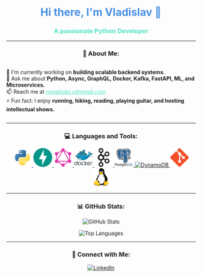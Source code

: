 <h1 align="center" style="color:#4A90E2;">Hi there, I'm Vladislav 👋</h1>
<h3 align="center" style="color:#50E3C2;">A passionate Python Developer</h3>

---

<h3 align="center">🚀 About Me:</h3>
<div align="center">
    <ul style="text-align: left; display: inline-block; list-style-type: none; padding: 0;">
        <li>🔭 I'm currently working on <b>building scalable backend systems.</b></li>
        <li>💬 Ask me about <b>Python, Async, GraphQL, Docker, Kafka, FastAPI, ML, and Microservices.</b></li>
        <li>📫 Reach me at <a href="mailto:romaliiskii.v@gmail.com" style="color:#50E3C2;">romaliiskii.v@gmail.com</a></li>
        <li>⚡ Fun fact: I enjoy <b>running, hiking, reading, playing guitar, and hosting intellectual shows.</b></li>
    </ul>
</div>

---

<h3 align="center">💻 Languages and Tools:</h3>
<p align="center"> 
    <a href="https://www.python.org" target="_blank">
        <img src="https://raw.githubusercontent.com/devicons/devicon/master/icons/python/python-original.svg" alt="Python" width="50" height="50"/> 
    </a>
    <a href="https://fastapi.tiangolo.com/" target="_blank"> 
        <img src="https://raw.githubusercontent.com/devicons/devicon/master/icons/fastapi/fastapi-original.svg" alt="FastAPI" width="50" height="50"/> 
    </a> 
    <a href="https://graphql.org/" target="_blank"> 
        <img src="https://raw.githubusercontent.com/devicons/devicon/master/icons/graphql/graphql-plain.svg" alt="GraphQL" width="50" height="50"/> 
    </a>
    <a href="https://www.docker.com/" target="_blank"> 
        <img src="https://raw.githubusercontent.com/devicons/devicon/master/icons/docker/docker-original-wordmark.svg" alt="Docker" width="50" height="50"/> 
    </a>
    <a href="https://kafka.apache.org/" target="_blank"> 
        <img src="https://raw.githubusercontent.com/devicons/devicon/master/icons/apachekafka/apachekafka-original.svg" alt="Kafka" width="50" height="50"/> 
    </a>
    <a href="https://www.postgresql.org/" target="_blank"> 
        <img src="https://raw.githubusercontent.com/devicons/devicon/master/icons/postgresql/postgresql-original-wordmark.svg" alt="PostgreSQL" width="50" height="50"/> 
    </a> 
    <a href="https://aws.amazon.com/dynamodb/" target="_blank"> 
        <img src="https://cdn.worldvectorlogo.com/logos/aws-dynamodb.svg" alt="DynamoDB" width="50" height="50"/> 
    </a>
    <a href="https://git-scm.com/" target="_blank"> 
        <img src="https://raw.githubusercontent.com/devicons/devicon/master/icons/git/git-original.svg" alt="Git" width="50" height="50"/> 
    </a>
    <a href="https://www.linux.org/" target="_blank"> 
        <img src="https://raw.githubusercontent.com/devicons/devicon/master/icons/linux/linux-original.svg" alt="Linux" width="50" height="50"/> 
    </a>
</p>

---

<h3 align="center">📊 GitHub Stats:</h3>
<p align="center">
    <img src="https://github-readme-stats.vercel.app/api?username=romanvlad95&show_icons=true&theme=radical" alt="GitHub Stats" />
</p>

<p align="center">
    <img src="https://github-readme-stats.vercel.app/api/top-langs/?username=romanvlad95&layout=compact&theme=radical" alt="Top Languages" />
</p>

---

<h3 align="center">📣 Connect with Me:</h3>
<p align="center">
    <a href="https://www.linkedin.com/in/vromaliysky" target="_blank">
        <img src="https://img.shields.io/badge/LinkedIn-0A66C2?style=for-the-badge&logo=linkedin&logoColor=white" alt="LinkedIn"/>
    </a>
</p>
